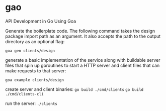 # gao
API Development in Go Using Goa

Generate the boilerplate code. The following command takes the design package import path as an argument. It also accepts the path to the output directory as an optional flag:

`goa gen clients/design`

generate a basic implementation of the service along with buildable server files that spin up goroutines to start a HTTP server and client files that can make requests to that server:

`goa example clients/design`

create server and client binaries:
`go build ./cmd/clients`
`go build ./cmd/clients-cli`

run the server: `./clients`